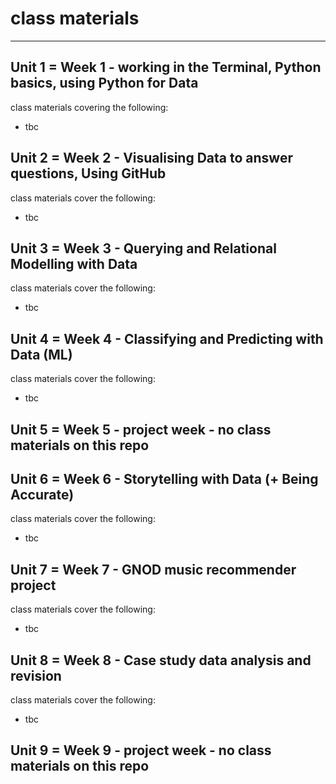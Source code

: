 
# class materials
-----------------------

## Unit 1 = Week 1 - working in the Terminal, Python basics, using Python for Data
class materials covering the following:
* tbc


## Unit 2 = Week 2 - Visualising Data to answer questions, Using GitHub
class materials cover the following:
* tbc


## Unit 3 = Week 3 -  Querying and Relational Modelling with Data 
class materials cover the following:
* tbc

## Unit 4 = Week 4 - Classifying and Predicting with Data (ML)
class materials cover the following:
* tbc

## Unit 5 = Week 5 - project week - no class materials on this repo 

## Unit 6 = Week 6 - Storytelling with Data (+ Being Accurate)
class materials cover the following:
* tbc

## Unit 7 = Week 7 - GNOD music recommender project
class materials cover the following:
* tbc

## Unit 8 = Week 8 - Case study data analysis and revision
class materials cover the following:
* tbc

## Unit 9 = Week 9 - project week - no class materials on this repo



